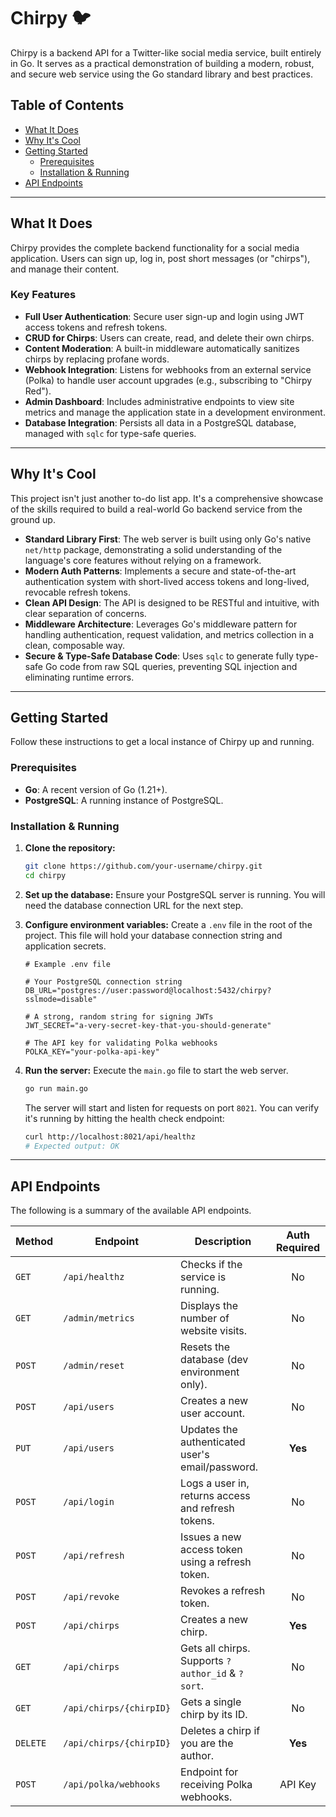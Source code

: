 # Chirpy 🐦

[](https://golang.org/)
[](https://opensource.org/licenses/MIT)

Chirpy is a backend API for a Twitter-like social media service, built entirely in Go. It serves as a practical demonstration of building a modern, robust, and secure web service using the Go standard library and best practices.

## Table of Contents

- [What It Does](https://www.google.com/search?q=%23what-it-does)
- [Why It's Cool](https://www.google.com/search?q=%23why-its-cool)
- [Getting Started](https://www.google.com/search?q=%23getting-started)
  - [Prerequisites](https://www.google.com/search?q=%23prerequisites)
  - [Installation & Running](https://www.google.com/search?q=%23installation--running)
- [API Endpoints](https://www.google.com/search?q=%23api-endpoints)

---

## What It Does

Chirpy provides the complete backend functionality for a social media application. Users can sign up, log in, post short messages (or "chirps"), and manage their content.

### Key Features

- **Full User Authentication**: Secure user sign-up and login using JWT access tokens and refresh tokens.
- **CRUD for Chirps**: Users can create, read, and delete their own chirps.
- **Content Moderation**: A built-in middleware automatically sanitizes chirps by replacing profane words.
- **Webhook Integration**: Listens for webhooks from an external service (Polka) to handle user account upgrades (e.g., subscribing to "Chirpy Red").
- **Admin Dashboard**: Includes administrative endpoints to view site metrics and manage the application state in a development environment.
- **Database Integration**: Persists all data in a PostgreSQL database, managed with `sqlc` for type-safe queries.

---

## Why It's Cool

This project isn't just another to-do list app. It's a comprehensive showcase of the skills required to build a real-world Go backend service from the ground up.

- **Standard Library First**: The web server is built using only Go's native `net/http` package, demonstrating a solid understanding of the language's core features without relying on a framework.
- **Modern Auth Patterns**: Implements a secure and state-of-the-art authentication system with short-lived access tokens and long-lived, revocable refresh tokens.
- **Clean API Design**: The API is designed to be RESTful and intuitive, with clear separation of concerns.
- **Middleware Architecture**: Leverages Go's middleware pattern for handling authentication, request validation, and metrics collection in a clean, composable way.
- **Secure & Type-Safe Database Code**: Uses `sqlc` to generate fully type-safe Go code from raw SQL queries, preventing SQL injection and eliminating runtime errors.

---

## Getting Started

Follow these instructions to get a local instance of Chirpy up and running.

### Prerequisites

- **Go**: A recent version of Go (1.21+).
- **PostgreSQL**: A running instance of PostgreSQL.

### Installation & Running

1. **Clone the repository:**

   ```sh
   git clone https://github.com/your-username/chirpy.git
   cd chirpy
   ```

2. **Set up the database:**
   Ensure your PostgreSQL server is running. You will need the database connection URL for the next step.

3. **Configure environment variables:**
   Create a `.env` file in the root of the project. This file will hold your database connection string and application secrets.

   ```env
   # Example .env file

   # Your PostgreSQL connection string
   DB_URL="postgres://user:password@localhost:5432/chirpy?sslmode=disable"

   # A strong, random string for signing JWTs
   JWT_SECRET="a-very-secret-key-that-you-should-generate"

   # The API key for validating Polka webhooks
   POLKA_KEY="your-polka-api-key"
   ```

4. **Run the server:**
   Execute the `main.go` file to start the web server.

   ```sh
   go run main.go
   ```

   The server will start and listen for requests on port `8021`. You can verify it's running by hitting the health check endpoint:

   ```sh
   curl http://localhost:8021/api/healthz
   # Expected output: OK
   ```

---

## API Endpoints

The following is a summary of the available API endpoints.

| Method   | Endpoint                | Description                                        | Auth Required |
| -------- | ----------------------- | -------------------------------------------------- | :-----------: |
| `GET`    | `/api/healthz`          | Checks if the service is running.                  |      No       |
| `GET`    | `/admin/metrics`        | Displays the number of website visits.             |      No       |
| `POST`   | `/admin/reset`          | Resets the database (dev environment only).        |      No       |
| `POST`   | `/api/users`            | Creates a new user account.                        |      No       |
| `PUT`    | `/api/users`            | Updates the authenticated user's email/password.   |    **Yes**    |
| `POST`   | `/api/login`            | Logs a user in, returns access and refresh tokens. |      No       |
| `POST`   | `/api/refresh`          | Issues a new access token using a refresh token.   |      No       |
| `POST`   | `/api/revoke`           | Revokes a refresh token.                           |      No       |
| `POST`   | `/api/chirps`           | Creates a new chirp.                               |    **Yes**    |
| `GET`    | `/api/chirps`           | Gets all chirps. Supports `?author_id` & `?sort`.  |      No       |
| `GET`    | `/api/chirps/{chirpID}` | Gets a single chirp by its ID.                     |      No       |
| `DELETE` | `/api/chirps/{chirpID}` | Deletes a chirp if you are the author.             |    **Yes**    |
| `POST`   | `/api/polka/webhooks`   | Endpoint for receiving Polka webhooks.             |    API Key    |
